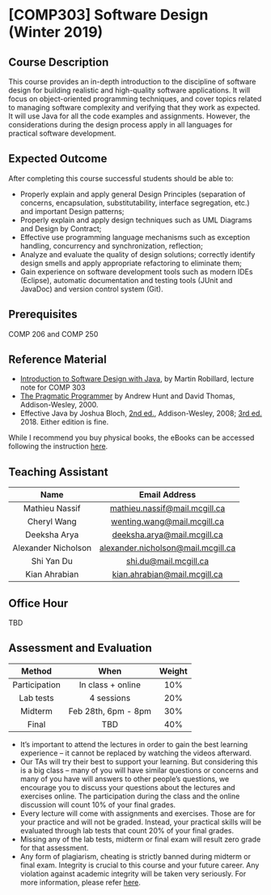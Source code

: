 # [COMP303] Software Design (Winter 2019)

## Course Description
This course provides an in-depth introduction to the discipline of software design for building realistic and high-quality software applications. It will focus on object-oriented programming techniques, and cover topics related to managing software complexity and verifying that they work as expected. It will use Java for all the code examples and assignments. However, the considerations during the design process apply in all languages for practical software development.

## Expected Outcome
After completing this course successful students should be able to:
* Properly explain and apply general Design Principles (separation of concerns, encapsulation, substitutability, interface segregation, etc.) and important Design patterns;
* Properly explain and apply design techniques such as UML Diagrams and Design by Contract;
* Effective use programming language mechanisms such as exception handling, concurrency and synchronization, reflection;
* Analyze and evaluate the quality of design solutions; correctly identify design smells and apply appropriate refactoring to eliminate them;
* Gain experience on software development tools such as modern IDEs (Eclipse), automatic documentation and testing tools (JUnit and JavaDoc) and version control system (Git).

## Prerequisites
COMP 206 and COMP 250

## Reference Material
* [Introduction to Software Design with Java](https://github.com/prmr/SoftwareDesign), by Martin Robillard, lecture note for COMP 303  
* [The Pragmatic Programmer](https://learning.oreilly.com/library/view/the-pragmatic-programmer/020161622X/) by Andrew Hunt and David Thomas, Addison-Wesley, 2000.
* Effective Java by Joshua Bloch, [2nd ed.]((https://www.oreilly.com/library/view/effective-java-2nd/9780137150021/)), Addison-Wesley, 2008; [3rd ed.](https://www.oreilly.com/library/view/effective-java-3rd/9780134686097/) 2018. Either edition is fine.
 
While I recommend you buy physical books, the eBooks can be accessed following the instruction [here](http://mcgill.libanswers.com/ebooks/faq/200367). 

## Teaching Assistant
|Name|Email Address|
|:---:|:---:|
| Mathieu Nassif      | mathieu.nassif@mail.mcgill.ca      |
| Cheryl Wang         | wenting.wang@mail.mcgill.ca        |
| Deeksha Arya        | deeksha.arya@mail.mcgill.ca        |
| Alexander Nicholson | alexander.nicholson@mail.mcgill.ca |
| Shi Yan Du          | shi.du@mail.mcgill.ca              |
| Kian Ahrabian       | kian.ahrabian@mail.mcgill.ca       |

## Office Hour
TBD

## Assessment and Evaluation
|Method|When|Weight|
|:---:|:---:|:---:|
|Participation|In class + online|10%|
|Lab tests|4 sessions|20%|
|Midterm|Feb 28th, 6pm - 8pm|30%|
|Final|TBD|40%|

* It’s important to attend the lectures in order to gain the best learning experience – it cannot be replaced by watching the videos afterward. 
* Our TAs will try their best to support your learning. But considering this is a big class – many of you will have similar questions or concerns and many of you have will answers to other people’s questions, we encourage you to discuss your questions about the lectures and exercises online. The participation during the class and the online discussion will count 10% of your final grades.
* Every lecture will come with assignments and exercises. Those are for your practice and will not be graded. Instead, your practical skills will be evaluated through lab tests that count 20% of your final grades.
* Missing any of the lab tests, midterm or final exam will result zero grade for that assessment.
* Any form of plagiarism, cheating is strictly banned during midterm or final exam. Integrity is crucial to this course and your future career. Any violation against academic integrity will be taken very seriously. For more information, please refer [here](https://www.mcgill.ca/students/srr/academicrights/integrity).